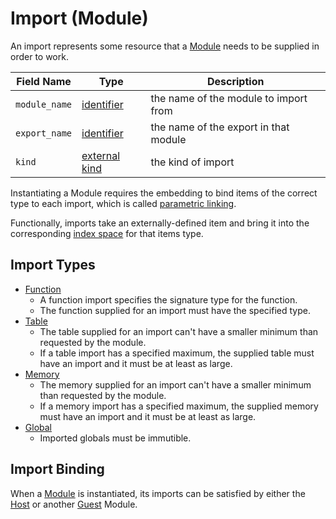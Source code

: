 [Module]: ./
[Host]: ../general/host.md
[Guest]: ../general/guest.md
[identifier]: ./
[external kind]: ./
[index space]: ../general/index-space.md

[Function]: ./function.md
[Table]: ./table.md
[Memory]: ./memory.md
[Global]: ./global.md


# Import (Module)

An import represents some resource that a [Module] needs to be supplied in order to work.

| Field Name      | Type                 | Description                              |
| --------------- | -------------------- | ---------------------------------------- |
| `module_name`   | [identifier]         | the name of the module to import from    |
| `export_name`   | [identifier]         | the name of the export in that module    |
| `kind`          | [external kind]      | the kind of import                       |

Instantiating a Module requires the embedding to bind items of the correct type to each import,
which is called [parametric linking](../general/parametric-linking.md).

Functionally, imports take an externally-defined item and bring it into the corresponding [index space] for that items type.

## Import Types

* [Function]
    * A function import specifies the signature type for the function.
    * The function supplied for an import must have the specified type.
* [Table]
    * The table supplied for an import can't have a smaller minimum than requested by the module.
    * If a table import has a specified maximum, the supplied table must have an import and it must be at least as large.
* [Memory]
    * The memory supplied for an import can't have a smaller minimum than requested by the module.
    * If a memory import has a specified maximum, the supplied memory must have an import and it must be at least as large.
* [Global]
    * Imported globals must be immutible.

## Import Binding

When a [Module] is instantiated, its imports can be satisfied by either the [Host] or another [Guest] Module.